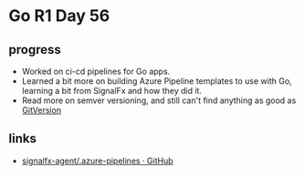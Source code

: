 # Go R1 Day 56


## progress

- Worked on ci-cd pipelines for Go apps.
- Learned a bit more on building Azure Pipeline templates to use with Go, learning a bit from SignalFx and how they did it.
- Read more on semver versioning, and still can&#39;t find anything as good as [GitVersion](https://github.com/GitTools/GitVersion)

## links

- [signalfx-agent/.azure-pipelines · GitHub](https://github.com/signalfx/signalfx-agent/tree/main/.azure-pipelines)

